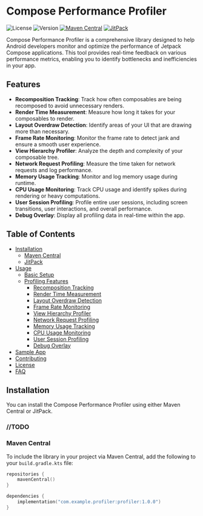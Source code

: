 # Compose Performance Profiler

![License](https://img.shields.io/badge/License-Apache%202.0-blue.svg)
![Version](https://img.shields.io/badge/version-1.0.0-brightgreen)
[![Maven Central](https://img.shields.io/maven-central/v/com.example.profiler/profiler.svg?label=Maven%20Central)](https://search.maven.org/search?q=g:com.example.profiler%20AND%20a:profiler)
[![JitPack](https://jitpack.io/v/yourusername/profiler.svg)](https://jitpack.io/#yourusername/profiler)

Compose Performance Profiler is a comprehensive library designed to help Android developers monitor and optimize the performance of Jetpack Compose applications. This tool provides real-time feedback on various performance metrics, enabling you to identify bottlenecks and inefficiencies in your app.

## Features

- **Recomposition Tracking**: Track how often composables are being recomposed to avoid unnecessary renders.
- **Render Time Measurement**: Measure how long it takes for your composables to render.
- **Layout Overdraw Detection**: Identify areas of your UI that are drawing more than necessary.
- **Frame Rate Monitoring**: Monitor the frame rate to detect jank and ensure a smooth user experience.
- **View Hierarchy Profiler**: Analyze the depth and complexity of your composable tree.
- **Network Request Profiling**: Measure the time taken for network requests and log performance.
- **Memory Usage Tracking**: Monitor and log memory usage during runtime.
- **CPU Usage Monitoring**: Track CPU usage and identify spikes during rendering or heavy computations.
- **User Session Profiling**: Profile entire user sessions, including screen transitions, user interactions, and overall performance.
- **Debug Overlay**: Display all profiling data in real-time within the app.

## Table of Contents

- [Installation](#installation)
    - [Maven Central](#maven-central)
    - [JitPack](#jitpack)
- [Usage](#usage)
    - [Basic Setup](#basic-setup)
    - [Profiling Features](#profiling-features)
        - [Recomposition Tracking](#recomposition-tracking)
        - [Render Time Measurement](#render-time-measurement)
        - [Layout Overdraw Detection](#layout-overdraw-detection)
        - [Frame Rate Monitoring](#frame-rate-monitoring)
        - [View Hierarchy Profiler](#view-hierarchy-profiler)
        - [Network Request Profiling](#network-request-profiling)
        - [Memory Usage Tracking](#memory-usage-tracking)
        - [CPU Usage Monitoring](#cpu-usage-monitoring)
        - [User Session Profiling](#user-session-profiling)
        - [Debug Overlay](#debug-overlay)
- [Sample App](#sample-app)
- [Contributing](#contributing)
- [License](#license)
- [FAQ](#faq)

## Installation

You can install the Compose Performance Profiler using either Maven Central or JitPack.

### //TODO

### Maven Central

To include the library in your project via Maven Central, add the following to your `build.gradle.kts` file:

```kotlin
repositories {
    mavenCentral()
}

dependencies {
    implementation("com.example.profiler:profiler:1.0.0")
}
